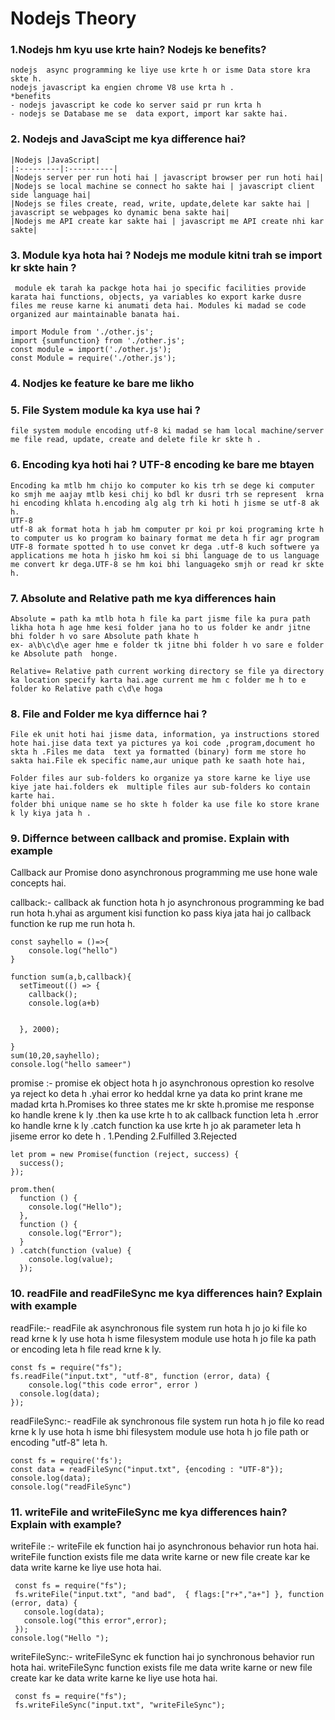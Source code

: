 # Nodejs Theory 

### 1.Nodejs hm kyu use krte hain? Nodejs ke benefits?
```
nodejs  async programming ke liye use krte h or isme Data store kra skte h.
nodejs javascript ka engien chrome V8 use krta h .
*benefits
- nodejs javascript ke code ko server said pr run krta h
- nodejs se Database me se  data export, import kar sakte hai.
```
### 2. Nodejs and JavaScipt me kya difference hai?
```
|Nodejs |JavaScript|
|:---------|:----------|
|Nodejs server per run hoti hai | javascript browser per run hoti hai|
|Nodejs se local machine se connect ho sakte hai | javascript client side language hai|
|Nodejs se files create, read, write, update,delete kar sakte hai | javascript se webpages ko dynamic bena sakte hai|
|Nodejs me API create kar sakte hai | javascript me API create nhi kar sakte|
```

### 3. Module kya hota hai ? Nodejs me module kitni trah se import kr skte hain ?
```
 module ek tarah ka packge hota hai jo specific facilities provide karata hai functions, objects, ya variables ko export karke dusre files me reuse karne ki anumati deta hai. Modules ki madad se code organized aur maintainable banata hai.

import Module from './other.js';
import {sumfunction} from './other.js';
const module = import('./other.js');
const Module = require('./other.js');
```


### 4. Nodjes ke feature ke bare me likho 
### 5. File System module ka kya use hai ?
```
file system module encoding utf-8 ki madad se ham local machine/server me file read, update, create and delete file kr skte h .
```
### 6. Encoding kya hoti hai ? UTF-8 encoding ke bare me btayen 
```
Encoding ka mtlb hm chijo ko computer ko kis trh se dege ki computer ko smjh me aajay mtlb kesi chij ko bdl kr dusri trh se represent  krna hi encoding khlata h.encoding alg alg trh ki hoti h jisme se utf-8 ak h.
UTF-8
utf-8 ak format hota h jab hm computer pr koi pr koi programing krte h to computer us ko program ko bainary format me deta h fir agr program UTF-8 formate spotted h to use convet kr dega .utf-8 kuch softwere ya applications me hota h jisko hm koi si bhi language de to us language me convert kr dega.UTF-8 se hm koi bhi languageko smjh or read kr skte h.
```

### 7. Absolute and Relative path me kya differences hain 
```
Absolute = path ka mtlb hota h file ka part jisme file ka pura path likha hota h age hme kesi folder jana ho to us folder ke andr jitne bhi folder h vo sare Absolute path khate h 
ex- a\b\c\d\e ager hme e folder tk jitne bhi folder h vo sare e folder ke Absolute path  honge.

Relative= Relative path current working directory se file ya directory ka location specify karta hai.age current me hm c folder me h to e folder ko Relative path c\d\e hoga
```

### 8. File and Folder me kya differnce hai ?
```
File ek unit hoti hai jisme data, information, ya instructions stored hote hai.jise data text ya pictures ya koi code ,program,document ho skta h .Files me data  text ya formatted (binary) form me store ho sakta hai.File ek specific name,aur unique path ke saath hote hai,

Folder files aur sub-folders ko organize ya store karne ke liye use kiye jate hai.folders ek  multiple files aur sub-folders ko contain karte hai.
folder bhi unique name se ho skte h folder ka use file ko store krane k ly kiya jata h .
```

### 9. Differnce between callback and promise. Explain with example

Callback aur Promise dono asynchronous programming me use hone wale concepts hai.

callback:-
callback ak function hota h jo asynchronous programming ke bad run hota
h.yhai as argument kisi function ko pass kiya jata hai jo callback function ke rup me run hota h.
```
const sayhello = ()=>{
    console.log("hello")
}

function sum(a,b,callback){
  setTimeout(() => {
    callback();
    console.log(a+b)
   
    
  }, 2000);

}
sum(10,20,sayhello);
console.log("hello sameer")
```
promise :-
promise ek object hota h jo asynchronous oprestion ko resolve ya reject
ko deta h .yhai error ko heddal krne ya data ko print krane me madad krta h.Promises ko  three states me kr skte h.promise me response  ko handle  krene k ly .then ka use krte h to ak callback function leta h .error ko handle krne k ly .catch function ka use krte h jo ak parameter leta  h jiseme error ko dete h .
1.Pending 
2.Fulfilled 
3.Rejected 
```
let prom = new Promise(function (reject, success) {
  success();
});

prom.then(
  function () {
    console.log("Hello");
  },
  function () {
    console.log("Error");
  }
) .catch(function (value) {
    console.log(value);
  });
  ```


### 10. readFile and readFileSync me kya differences hain? Explain with example 
 readFile:-
readFile ak asynchronous file system run hota  h jo jo ki file ko read krne k ly use hota h isme filesystem module use hota h jo file ka path or encoding leta h file read krne k ly.
```
const fs = require("fs");
fs.readFile("input.txt", "utf-8", function (error, data) {
    console.log("this code error", error )
  console.log(data);
});
```
readFileSync:-
readFile ak synchronous  file system run hota h jo file ko read krne k ly use hota h isme bhi filesystem module use hota h jo file path or encoding "utf-8" leta h.
```
const fs = require('fs');
const data = readFileSync("input.txt", {encoding : "UTF-8"});
console.log(data);
console.log("readFileSync")
```

### 11. writeFile and writeFileSync me kya differences hain? Explain with example?

writeFile :-
writeFile ek function hai jo asynchronous behavior run hota hai. writeFile function exists file me data write karne or new file create kar ke data write karne ke liye use hota hai.
```
 const fs = require("fs");
 fs.writeFile("input.txt", "and bad",  { flags:["r+","a+"] }, function (error, data) {
   console.log(data);
   console.log("this error",error);
 });
console.log("Hello ");
```
writeFileSync:-
writeFileSync ek function hai jo synchronous behavior run hota hai. writeFileSync function exists file me data write karne or new file create kar ke data write karne ke liye use hota hai.
```
 const fs = require("fs");
 fs.writeFileSync("input.txt", "writeFileSync");
 ```
